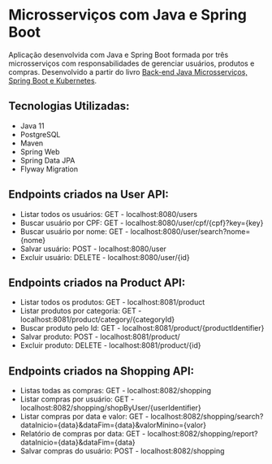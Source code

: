 # Microsserviços com Java e Spring Boot

Aplicação desenvolvida com Java e Spring Boot formada por três microsserviços com responsabilidades de gerenciar usuários, produtos e compras. Desenvolvido a partir do livro [Back-end Java Microsserviços, Spring Boot e Kubernetes](https://www.casadocodigo.com.br/products/livro-backend-java?_pos=1&_sid=9d3fc4fd2&_ss=r).

## Tecnologias Utilizadas:
- Java 11
- PostgreSQL
- Maven
- Spring Web
- Spring Data JPA
- Flyway Migration 

## Endpoints criados na User API:
- Listar todos os usuários: GET - localhost:8080/users
- Buscar usuário por CPF: GET - localhost:8080/user/cpf/{cpf}?key={key}
- Buscar usuário por nome: GET - localhost:8080/user/search?nome={nome}
- Salvar usuário: POST - localhost:8080/user
- Excluir usuário: DELETE - localhost:8080/user/{id}

## Endpoints criados na Product API:
- Listar todos os produtos: GET - localhost:8081/product
- Listar produtos por categoria: GET - localhost:8081/product/category/{categoryId}
- Buscar produto pelo Id: GET - localhost:8081/product/{productIdentifier}
- Salvar produto: POST - localhost:8081/product/
- Excluir produto: DELETE - localhost:8081/product/{id}

## Endpoints criados na Shopping API:
- Listas todas as compras: GET - localhost:8082/shopping
- Listar compras por usuário: GET - localhost:8082/shopping/shopByUser/{userIdentifier}
- Listar compras por data e valor: GET - localhost:8082/shopping/search?dataInicio={data}&dataFim={data}&valorMinino={valor}
- Relatório de compras por data: GET - localhost:8082/shopping/report?dataInicio={data}&dataFim={data}
- Salvar compras do usuário: POST - localhost:8082/shopping